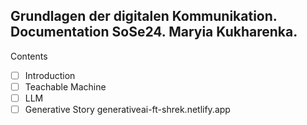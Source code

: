 ## Grundlagen der digitalen Kommunikation. Documentation SoSe24. Maryia Kukharenka.

Contents

- [ ] Introduction
- [ ] Teachable Machine
- [ ] LLM
- [ ] Generative Story generativeai-ft-shrek.netlify.app
